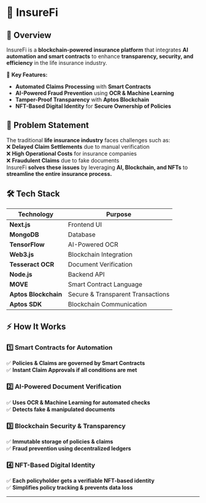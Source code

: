 # 🔐 InsureFi  

## 📜 Overview  
InsureFi is a **blockchain-powered insurance platform** that integrates **AI automation and smart contracts** to enhance **transparency, security, and efficiency** in the life insurance industry.  

🚀 **Key Features:**  
- **Automated Claims Processing** with **Smart Contracts**  
- **AI-Powered Fraud Prevention** using **OCR & Machine Learning**  
- **Tamper-Proof Transparency** with **Aptos Blockchain**  
- **NFT-Based Digital Identity** for **Secure Ownership of Policies**  

## 🛑 **Problem Statement**  
The traditional **life insurance industry** faces challenges such as:  
❌ **Delayed Claim Settlements** due to manual verification  
❌ **High Operational Costs** for insurance companies  
❌ **Fraudulent Claims** due to fake documents  
InsureFi **solves these issues** by leveraging **AI, Blockchain, and NFTs** to **streamline the entire insurance process.**  

## 🛠️ **Tech Stack**  
| Technology | Purpose |
|------------|---------|
| **Next.js** | Frontend UI |
| **MongoDB** | Database |
| **TensorFlow** | AI-Powered OCR |
| **Web3.js** | Blockchain Integration |
| **Tesseract OCR** | Document Verification |
| **Node.js** | Backend API |
| **MOVE** | Smart Contract Language |
| **Aptos Blockchain** | Secure & Transparent Transactions |
| **Aptos SDK** | Blockchain Communication |

## ⚡ **How It Works**
### **1️⃣ Smart Contracts for Automation**  
✅ **Policies & Claims are governed by Smart Contracts**  
✅ **Instant Claim Approvals if all conditions are met**  

### **2️⃣ AI-Powered Document Verification**  
✅ **Uses OCR & Machine Learning for automated checks**  
✅ **Detects fake & manipulated documents**  

### **3️⃣ Blockchain Security & Transparency**  
✅ **Immutable storage of policies & claims**  
✅ **Fraud prevention using decentralized ledgers**  

### **4️⃣ NFT-Based Digital Identity**  
✅ **Each policyholder gets a verifiable NFT-based identity**  
✅ **Simplifies policy tracking & prevents data loss**  

---
